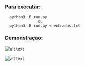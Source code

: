 ### Para executar:
```
  python3 -B run.py
               ou
  python3 -B run.py < entradas.txt
```

### Demonstração:
![alt text](http://uploaddeimagens.com.br/images/002/133/354/full/Passo_a_passo.png?1560058058)

![alt text](http://uploaddeimagens.com.br/images/002/133/355/full/Grafico_e_Resultados.png?1560058222)
